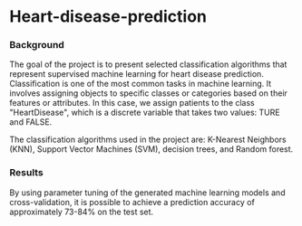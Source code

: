 # Heart-disease-prediction

### Background

The goal of the project is to present selected classification algorithms that represent supervised machine learning for heart disease prediction. Classification is one of the most common tasks in machine learning. It involves assigning objects to specific classes or categories based on their features or attributes. In this case, we assign patients to the class "HeartDisease", which is a discrete variable that takes two values: TURE and FALSE. 

The classification algorithms used in the project are: K-Nearest Neighbors (KNN), Support Vector Machines (SVM), decision trees, and Random forest.

### Results

By using parameter tuning of the generated machine learning models and cross-validation, it is possible to achieve a prediction accuracy of approximately 73-84% on the test set.

